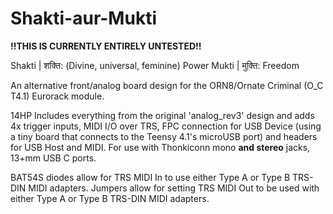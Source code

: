 # Shakti-aur-Mukti

**!!THIS IS CURRENTLY ENTIRELY UNTESTED!!**

Shakti | शक्ति: (Divine, universal, feminine) Power
Mukti | मुक्ति: Freedom

An alternative front/analog board design for the ORN8/Ornate Criminal (O_C T4.1) Eurorack module.

14HP
Includes everything from the original 'analog_rev3' design and adds 4x trigger inputs, MIDI I/O over TRS, FPC connection for USB Device (using a tiny board that connects to the Teensy 4.1's microUSB port) and headers for USB Host and MIDI.
For use with Thonkiconn mono **and stereo** jacks, 13+mm USB C ports.

BAT54S diodes allow for TRS MIDI In to use either Type A or Type B TRS-DIN MIDI adapters.
Jumpers allow for setting TRS MIDI Out to be used with either Type A or Type B TRS-DIN MIDI adapters.
